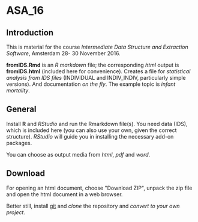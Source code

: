 # ASA_16

## Introduction

This is material for the course *Intermediate Data Structure and Extraction
Software*, Amsterdam 28- 30 November 2016.

**fromIDS.Rmd** is an *R markdown* file; the corresponding *html* output is 
**fromIDS.html** (included here for convenience). Creates a file for
*statistical analysis from IDS files* 
(INDIVIDUAL and INDIV_INDIV, particularly simple versions). And
documentation *on the fly*. The example topic is *infant mortality*.

## General

Install **R** and *RStudio* and run the Rmarkdown file(s). You need data (IDS),
which is included here (you can also use your own, given the correct
structure). *RStudio* will guide you in installing the 
necessary add-on packages.

You can choose as output media from *html*, *pdf* and *word*.

## Download

For opening an html document, choose "Download ZIP",
unpack the zip file and open the html document in a web browser. 

Better still, install [git](https://git-scm.com) and *clone* the repository
and *convert to your own project*.
